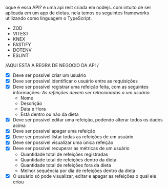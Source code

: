oque é essa API? é uma api rest criada em nodejs. com intuito de ser aplicada em um app de dietas. nela temos os seguintes frameworks utilizando como linguagem o TypeScript.
- ZOD
- VITEST
- KNEX
- FASTIFY
- DOTENV
- ESLINT

/AQUI ESTA A REGRA DE NEGOCIO DA API /
- [x] Deve ser possível criar um usuário
- [x] Deve ser possível identificar o usuário entre as requisições
- [x] Deve ser possível registrar uma refeição feita, com as seguintes informações:
    *As refeições devem ser relacionadas a um usuário.* 
    - Nome
    - Descrição
    - Data e Hora
    - Está dentro ou não da dieta
- [x] Deve ser possível editar uma refeição, podendo alterar todos os dados acima
- [x] Deve ser possível apagar uma refeição
- [x] Deve ser possível listar todas as refeições de um usuário
- [x] Deve ser possível visualizar uma única refeição
- [x] Deve ser possível recuperar as métricas de um usuário
    - Quantidade total de refeições registradas
    - Quantidade total de refeições dentro da dieta
    - Quantidade total de refeições fora da dieta
    - Melhor sequência por dia de refeições dentro da dieta
- [x] O usuário só pode visualizar, editar e apagar as refeições o qual ele criou